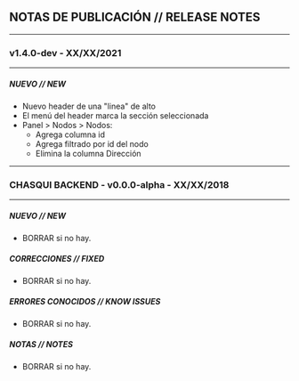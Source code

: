 ## NOTAS DE PUBLICACIÓN // RELEASE NOTES

---

### v1.4.0-dev - XX/XX/2021

---

##### NUEVO // NEW

- Nuevo header de una "linea" de alto
- El menú del header marca la sección seleccionada
- Panel > Nodos > Nodos:
  - Agrega columna id
  - Agrega filtrado por id del nodo
  - Elimina la columna Dirección

---

### CHASQUI BACKEND - v0.0.0-alpha - XX/XX/2018

---

##### NUEVO // NEW

- BORRAR si no hay.

##### CORRECCIONES // FIXED

- BORRAR si no hay.

##### ERRORES CONOCIDOS // KNOW ISSUES

- BORRAR si no hay.

##### NOTAS // NOTES

- BORRAR si no hay.
